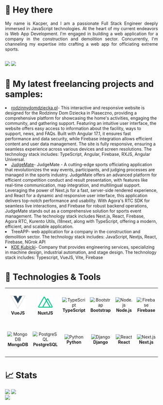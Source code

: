 # 👋 Hey there

<div align="justify">
My name is Kacper, and I am a passionate Full Stack Engineer deeply immersed in JavaScript technologies. At the heart of my current endeavors is Web App Development. I'm engaged in building a web application for a company in the construction and demolition sector. Concurrently, I'm channeling my expertise into crafting a web app for officiating extreme sports.
</div>

<br/><a href="https://www.linkedin.com/in/kacperszymanski"><img src="https://img.shields.io/badge/linkedin-%230077B5.svg?&style=for-the-badge&logo=linkedin&logoColor=white" height=25></a>
<a href="mailto:akacperszymanski@gmail.com"><img src="https://img.shields.io/badge/Gmail-D14836?style=for-the-badge&logo=gmail&logoColor=white" height=25></a>
# 📌 My latest freelancing projects and samples:
<li><a href="https://rodzinnydomdziecka.pl/">rodzinnydomdziecka.pl</a>-  This interactive and responsive website is designed for the Rodzinny Dom Dziecka in Piaseczno, providing a comprehensive platform for showcasing the home's activities, engaging the community, and gathering support. Featuring an intuitive user interface, the website offers easy access to information about the facility, ways to support, news, and FAQs. Built with Angular 17.1, it ensures fast performance and data security, while Firebase integration allows efficient content and user data management. The site is fully responsive, ensuring a seamless experience across various devices and screen resolutions. The technology stack includes: TypeScript, Angular, Firebase, RXJS, Angular Universal.</li>
<li><a href="https://judgemate.com/">JudgeMate</a>- JudgeMate - A cutting-edge sports officiating application that revolutionizes the way events, participants, and judging processes are managed in the sports industry. JudgeMate offers an advanced platform for efficient competition conduct and result presentation, with features like real-time communication, map integration, and multilingual support. Leveraging the power of Next.js for a fast, server-side rendered experience, and React for a dynamic and responsive user interface, this application delivers top-notch performance and usability. With Agora's RTC SDK for seamless live interactions, and Firebase for robust backend operations, JudgeMate stands out as a comprehensive solution for sports event management. The technology stack includes Next.js, React, Firebase, Agora RTC, Kurento Utils, i18next, along with TypeScript, offering a modern, efficient, and scalable application.</li>
<li>TreeAPP- web application for a company in the construction and demolition sector. The technology stack includes: JavaScript, Nextjs, React, Firebase, NGrok API</li>
<li><a href="https://kdekubicki.com/">KDE Kubicki</a>- Company that provides engineering services, specializing in machine design, industrial automation, and stage design. The technology stack includes: Typescript, VueJS, Vite, Firebase</li>

# 🔧 Technologies & Tools

<table>
  <tr>
   <td align="center" height="108" width="108">
            <img
              src="https://raw.githubusercontent.com/devicons/devicon/1119b9f84c0290e0f0b38982099a2bd027a48bf1/icons/vuejs/vuejs-plain.svg"
              width="48"
              height="48"
              alt="VueJS"
            />
            <br /><strong>VueJS</strong>
          </td>
          <td align="center" height="108" width="108">
            <img
              src="https://raw.githubusercontent.com/devicons/devicon/1119b9f84c0290e0f0b38982099a2bd027a48bf1/icons/nuxtjs/nuxtjs-plain.svg"
              width="48"
              height="48"
              alt="NuxtJS"
            />
            <br /><strong>NuxtJS</strong>
          </td>
        <td align="center" height="108" width="108">
          <img
            src="https://cdn.jsdelivr.net/gh/devicons/devicon/icons/typescript/typescript-plain.svg"
            width="48"
            height="48"
            alt="TypeScript"
          />
          <br /><strong>TypeScript</strong>
        </td>
        <td align="center" height="108" width="108">
            <img
              src="https://cdn.jsdelivr.net/gh/devicons/devicon/icons/bootstrap/bootstrap-plain.svg"
              width="48"
              height="48"
              alt="Bootstrap"
            />
            <br /><strong>Bootstrap</strong>
          </td>
          <td align="center" height="108" width="108">
            <img
              src="https://cdn.jsdelivr.net/gh/devicons/devicon/icons/nodejs/nodejs-original.svg"
              width="48"
              height="48"
              alt="Node.js"
            />
            <br /><strong>Node.js</strong>
          </td>
          <td align="center" height="108" width="108">
            <img
              src="https://cdn.jsdelivr.net/gh/devicons/devicon/icons/firebase/firebase-plain.svg"
              width="48"
              height="48"
              alt="Firebase"
            />
            <br /><strong>Firebase</strong>
          </td>
  </tr>
  <tr>
    <td align="center" height="108" width="108">
          <img
            src="https://cdn.jsdelivr.net/gh/devicons/devicon/icons/mongodb/mongodb-original.svg"
            width="48"
            height="48"
            alt="MongoDB"
          />
          <br /><strong>MongoDB</strong>
        </td>
        <td align="center" height="108" width="108">
          <img
            src="https://cdn.jsdelivr.net/gh/devicons/devicon/icons/postgresql/postgresql-original.svg"
            width="48"
            height="48"
            alt="PostgreSQL"
          />
          <br /><strong>PostgreSQL</strong>
        </td>
        <td align="center" height="108" width="108">
          <img
            src="https://cdn.jsdelivr.net/gh/devicons/devicon/icons/python/python-original.svg"
            width="48"
            height="48"
            alt="Python"
          />
          <br /><strong>Python</strong>
        </td>
        <td align="center" height="108" width="108">
            <img
              src="https://cdn.jsdelivr.net/gh/devicons/devicon/icons/django/django-plain.svg"
              width="48"
              height="48"
              alt="Django"
            />
            <br /><strong>Django</strong>
          </td>
          <td align="center" height="108" width="108">
            <img
              src="https://cdn.jsdelivr.net/gh/devicons/devicon/icons/react/react-original.svg"
              width="48"
              height="48"
              alt="React"
            />
            <br /><strong>React</strong>
          </td>
          <td align="center" height="108" width="108">
            <img
              src="https://cdn.jsdelivr.net/gh/devicons/devicon/icons/nextjs/nextjs-original.svg"
              width="48"
              height="48"
              alt="Next.js"
            />
            <br /><strong>Next.js</strong>
          </td>
  </tr>
</table>

# 📈 Stats

<img
  src="https://github-readme-stats.vercel.app/api?username=kacperszymanski&show_icons=true&theme=react&&hide_border=true"
/>
<img
  src="https://github-readme-streak-stats.herokuapp.com/?user=kacperszymanski&&theme=react&&hide_border=true"
/>
<br/>
![](https://komarev.com/ghpvc/?username=kacperszymanski)
